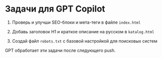 # Задачи для GPT Copilot

1. Проверь и улучши SEO-блоки и мета-теги в файле `index.html`

2. Добавь заголовок H1 и краткое описание на русском в `katalog.html`

3. Создай файл `robots.txt` с базовой настройкой для поисковых систем

GPT обработает эти задачи после следующего push.